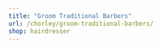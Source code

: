 ```yaml
---
title: "Groom Traditional Barbers"
url: /chorley/groom-traditional-barbers/
shop: hairdresser
---
```

